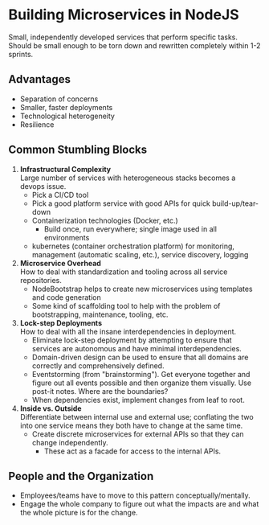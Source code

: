 # Building Microservices in NodeJS
Small, independently developed services that perform specific tasks. Should be small enough to be torn down and rewritten completely within 1-2 sprints.

## Advantages
* Separation of concerns
* Smaller, faster deployments
* Technological heterogeneity
* Resilience

## Common Stumbling Blocks
1. **Infrastructural Complexity**   
   Large number of services with heterogeneous stacks becomes a devops issue.
   * Pick a CI/CD tool
   * Pick a good platform service with good APIs for quick build-up/tear-down
   * Containerization technologies (Docker, etc.)
     * Build once, run everywhere; single image used in all environments
   * kubernetes (container orchestration platform) for monitoring, management (automatic scaling, etc.), service discovery, logging
1. **Microservice Overhead**   
   How to deal with standardization and tooling across all service repositories.
   * NodeBootstrap helps to create new microservices using templates and code generation
   * Some kind of scaffolding tool to help with the problem of bootstrapping, maintenance, tooling, etc.
1. **Lock-step Deployments**   
   How to deal with all the insane interdependencies in deployment.
   * Eliminate lock-step deployment by attempting to ensure that services are autonomous and have minimal interdependencies.
   * Domain-driven design can be used to ensure that all domains are correctly and comprehensively defined.
   * Eventstorming (from "brainstorming"). Get everyone together and figure out all events possible and then organize them visually. Use post-it notes. Where are the boundaries?
   * When dependencies exist, implement changes from leaf to root.
1. **Inside vs. Outside**   
   Differentiate between internal use and external use; conflating the two into one service means they both have to change at the same time.
   * Create discrete microservices for external APIs so that they can change independently.
     * These act as a facade for access to the internal APIs.

## People and the Organization
* Employees/teams have to move to this pattern conceptually/mentally.
* Engage the whole company to figure out what the impacts are and what the whole picture is for the change.
